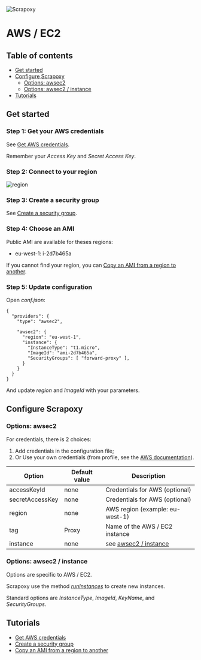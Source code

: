 ![Scrapoxy](https://raw.githubusercontent.com/fabienvauchelles/scrapoxy/master/docs/logo.png)


# AWS / EC2

## Table of contents

- [Get started](#get-started)
- [Configure Scrapoxy](#configure-scrapoxy)
    - [Options: awsec2](#options-awsec2)
    - [Options: awsec2 / instance](#options-awsec2--instance)
- [Tutorials](#tutorials)


## Get started

### Step 1: Get your AWS credentials

See [Get AWS credentials](get_credentials/README.md).

Remember your *Access Key* and *Secret Access Key*.


### Step 2: Connect to your region

![region](https://raw.githubusercontent.com/fabienvauchelles/scrapoxy/master/docs/standard/providers/awsec2/change_region.jpg)


### Step 3: Create a security group
 
See [Create a security group](create_security_group/README.md).


### Step 4: Choose an AMI

Public AMI are available for theses regions:

* eu-west-1: i-2d7b465a


If you cannot find your region, you can [Copy an AMI from a region to another](copy_ami_to_region/README.md).


### Step 5: Update configuration

Open *conf.json*:

```
{
  "providers": {
    "type": "awsec2",
    
    "awsec2": {
      "region": "eu-west-1",
      "instance": {
        "InstanceType": "t1.micro",
        "ImageId": "ami-2d7b465a",
        "SecurityGroups": [ "forward-proxy" ],
      }
    }
  }
}
```

And update *region* and *ImageId* with your parameters.


## Configure Scrapoxy

### Options: awsec2

For credentials, there is 2 choices:

1. Add credentials in the configuration file;
2. Or Use your own credentials (from profile, see the [AWS documentation](http://docs.aws.amazon.com/AWSJavaScriptSDK/guide/node-configuring.html)).

| Option              | Default value | Description |
|---------------------|---------------|-------------|
| accessKeyId         | none          | Credentials for AWS (optional) |
| secretAccessKey     | none          | Credentials for AWS (optional) |
| region              | none          | AWS region (example: eu-west-1) |
| tag                 | Proxy         | Name of the AWS / EC2 instance |
| instance            | none          | see [awsec2 / instance](#options-awsec2--instance) |


### Options: awsec2 / instance

Options are specific to AWS / EC2.

Scrapoxy use the method *[runInstances](http://docs.aws.amazon.com/AWSJavaScriptSDK/latest/AWS/EC2.html#runInstances-property)* to create new instances.

Standard options are *InstanceType*, *ImageId*, *KeyName*, and *SecurityGroups*.


## Tutorials

* [Get AWS credentials](get_credentials/README.md)
* [Create a security group](create_security_group/README.md)
* [Copy an AMI from a region to another](copy_ami_to_region/README.md)
